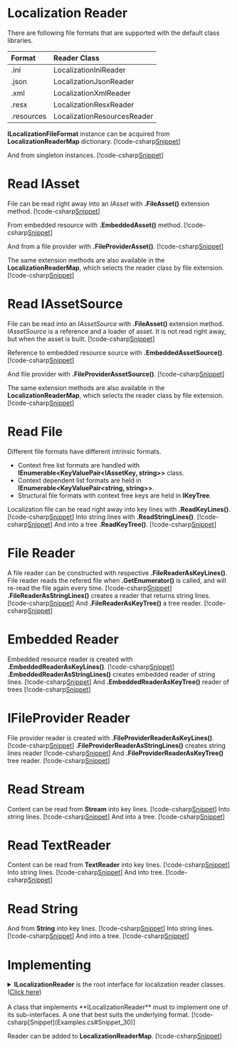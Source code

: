 ﻿# Localization Reader
There are following file formats that are supported with the default class libraries.

| Format | Reader Class |
|:---------|:-------|
| .ini | LocalizationIniReader |
| .json | LocalizationJsonReader |
| .xml | LocalizationXmlReader |
| .resx | LocalizationResxReader |
| .resources | LocalizationResourcesReader |

**ILocalizationFileFormat** instance can be acquired from **LocalizationReaderMap** dictionary.
[!code-csharp[Snippet](Examples.cs#Snippet_0a)]

And from singleton instances.
[!code-csharp[Snippet](Examples.cs#Snippet_0b)]

# Read IAsset
File can be read right away into an *IAsset* with **.FileAsset()** extension method.
[!code-csharp[Snippet](Examples.cs#Snippet_10a)]

From embedded resource with **.EmbeddedAsset()** method.
[!code-csharp[Snippet](Examples.cs#Snippet_10b)]

And from a file provider with **.FileProviderAsset()**. 
[!code-csharp[Snippet](Examples.cs#Snippet_10c)]

The same extension methods are also available in the **LocalizationReaderMap**, which selects the reader class by file extension.
[!code-csharp[Snippet](Examples.cs#Snippet_10d)]

# Read IAssetSource
File can be read into an *IAssetSource* with **.FileAsset()** extension method. *IAssetSource* is a reference and a loader of asset.
It is not read right away, but when the asset is built.
[!code-csharp[Snippet](Examples.cs#Snippet_11a)]

Reference to embedded resource source with **.EmbeddedAssetSource()**.
[!code-csharp[Snippet](Examples.cs#Snippet_11b)]

And file provider with **.FileProviderAssetSource()**.
[!code-csharp[Snippet](Examples.cs#Snippet_11c)]

The same extension methods are also available in the **LocalizationReaderMap**, which selects the reader class by file extension.
[!code-csharp[Snippet](Examples.cs#Snippet_11d)]

# Read File
Different file formats have different intrinsic formats. 
* Context free list formats are handled with **IEnumerable&lt;KeyValuePair&lt;IAssetKey, string&gt;&gt;** class.
* Context dependent list formats are held in **IEnumerable&lt;KeyValuePair&lt;string, string&gt;&gt;**.
* Structural file formats with context free keys are held in **IKeyTree**.

Localization file can be read right away into key lines with **.ReadKeyLines()**.
[!code-csharp[Snippet](Examples.cs#Snippet_1a)]
Into string lines with **.ReadStringLines()**.
[!code-csharp[Snippet](Examples.cs#Snippet_1b)]
And into a tree **.ReadKeyTree()**.
[!code-csharp[Snippet](Examples.cs#Snippet_1c)]

# File Reader
A file reader can be constructed with respective **.FileReaderAsKeyLines()**.
File reader reads the refered file when **.GetEnumerator()** is called, and will re-read the file again every time.
[!code-csharp[Snippet](Examples.cs#Snippet_2a)]
**.FileReaderAsStringLines()** creates a reader that returns string lines.
[!code-csharp[Snippet](Examples.cs#Snippet_2b)]
And **.FileReaderAsKeyTree()** a tree reader.
[!code-csharp[Snippet](Examples.cs#Snippet_2c)]

# Embedded Reader
Embedded resource reader is created with **.EmbeddedReaderAsKeyLines()**.
[!code-csharp[Snippet](Examples.cs#Snippet_3a)]
**.EmbeddedReaderAsStringLines()** creates embedded reader of string lines.
[!code-csharp[Snippet](Examples.cs#Snippet_3b)]
And **.EmbeddedReaderAsKeyTree()** reader of trees
[!code-csharp[Snippet](Examples.cs#Snippet_3c)]

# IFileProvider Reader
File provider reader is created with **.FileProviderReaderAsKeyLines()**.
[!code-csharp[Snippet](Examples.cs#Snippet_4a)]
**.FileProviderReaderAsStringLines()** creates string lines reader
[!code-csharp[Snippet](Examples.cs#Snippet_4b)]
And **.FileProviderReaderAsKeyTree()** tree reader.
[!code-csharp[Snippet](Examples.cs#Snippet_4c)]

# Read Stream
Content can be read from **Stream** into key lines.
[!code-csharp[Snippet](Examples.cs#Snippet_5a)]
Into string lines.
[!code-csharp[Snippet](Examples.cs#Snippet_5b)]
And into a tree.
[!code-csharp[Snippet](Examples.cs#Snippet_5c)]

# Read TextReader
Content can be read from **TextReader** into key lines.
[!code-csharp[Snippet](Examples.cs#Snippet_6a)]
Into string lines.
[!code-csharp[Snippet](Examples.cs#Snippet_6b)]
And into tree.
[!code-csharp[Snippet](Examples.cs#Snippet_6c)]

# Read String
And from **String** into key lines.
[!code-csharp[Snippet](Examples.cs#Snippet_7a)]
Into string lines.
[!code-csharp[Snippet](Examples.cs#Snippet_7b)]
And into a tree.
[!code-csharp[Snippet](Examples.cs#Snippet_7c)]

# Implementing
<details>
  <summary><b>ILocalizationReader</b> is the root interface for localization reader classes. (<u>Click here</u>)</summary>
[!code-csharp[Snippet](../../Lexical.Localization.Abstractions/LocalizationFile/ILocalizationReader.cs#Interface)]
</details>
<br/>
A class that implements **ILocalizationReader** must to implement one of its sub-interfaces. A one that best suits the underlying format.
[!code-csharp[Snippet](Examples.cs#Snippet_30)]

Reader can be added to **LocalizationReaderMap**.
[!code-csharp[Snippet](Examples.cs#Snippet_30a)]
